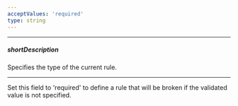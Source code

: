 ```yaml
---
acceptValues: 'required'
type: string
---
```

---
##### shortDescription
Specifies the type of the current rule.

---
Set this field to 'required' to define a rule that will be broken if the validated value is not specified.